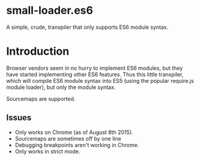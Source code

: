 # small-loader.es6
A simple, crude, transpiler that only supports ES6 module syntax.

# Introduction
Browser vendors seem in no hurry to implement ES6 modules, but they have started implementing other 
ES6 features.  Thus this little transpiler, which will compile ES6 module syntax into ES5 (using the
popular require.js module loader), but only the module syntax.

Sourcemaps are supported.

## Issues
* Only works on Chrome (as of August 8th 2015).
* Sourcemaps are sometimes off by one line
* Debugging breakpoints aren't working in Chrome.
* Only works in strict mode.
